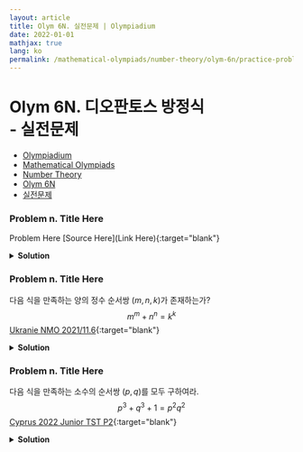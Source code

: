 ```yaml
---
layout: article
title: Olym 6N. 실전문제 | Olympiadium
date: 2022-01-01
mathjax: true
lang: ko
permalink: /mathematical-olympiads/number-theory/olym-6n/practice-problems/
---
```

# Olym 6N. 디오판토스 방정식 <br> <ssup> - 실전문제</ssup>

<ul class="breadcrumb">
	<li><a href="{{ site.homeurl }}">Olympiadium</a></li> 
	<li><a href="{{ site.homeurl }}mathematical-olympiads/">Mathematical Olympiads</a></li> 
	<li><a href="{{ site.homeurl }}mathematical-olympiads/number-theory/">Number Theory</a></li> 
	<li><a href="{{ site.homeurl }}mathematical-olympiads/number-theory/olym-6n/">Olym 6N</a></li> 
	<li><a href="{{ site.homeurl }}mathematical-olympiads/number-theory/olym-6n/practice-problems/">실전문제</a></li>
</ul>

### Problem n. Title Here
<blueboard> Problem Here </blueboard>
[Source Here](Link Here){:target="blank"}
<pinkborder><details>
<summary><b>Solution</b></summary>
Solution Here. 
</details></pinkborder>

### Problem n. Title Here
<blueboard> 다음 식을 만족하는 양의 정수 순서쌍 $(m, n, k)$가 존재하는가? $$m^m+n^n=k^k$$ </blueboard>
[Ukranie NMO 2021/11.6](https://artofproblemsolving.com/community/c6h2515243p21309148){:target="blank"}
<pinkborder><details>
<summary><b>Solution</b></summary>
Solution Here. 
</details></pinkborder>

### Problem n. Title Here
<blueboard> 다음 식을 만족하는 소수의 순서쌍 $(p, q)$를 모두 구하여라. $$p^3+q^3+1=p^2q^2$$ </blueboard>
[Cyprus 2022 Junior TST P2](https://artofproblemsolving.com/community/c6h2785526p24481268){:target="blank"}
<pinkborder><details>
<summary><b>Solution</b></summary>
Solution Here. 
</details></pinkborder>

